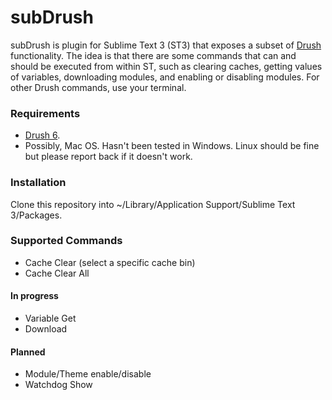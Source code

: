subDrush
=============

subDrush is plugin for Sublime Text 3 (ST3) that exposes a subset of [Drush](http://drush.ws) functionality. The idea is that there are some commands that can and should be executed from within ST, such as clearing caches, getting values of variables, downloading modules, and enabling or disabling modules. For other Drush commands, use your terminal.

### Requirements

- [Drush 6](http://drush.ws).
- Possibly, Mac OS. Hasn't been tested in Windows. Linux should be fine but please report back if it doesn't work.
 
### Installation

Clone this repository into ~/Library/Application Support/Sublime Text 3/Packages.

### Supported Commands

- Cache Clear (select a specific cache bin)
- Cache Clear All

#### In progress

- Variable Get
- Download

#### Planned

- Module/Theme enable/disable
- Watchdog Show
